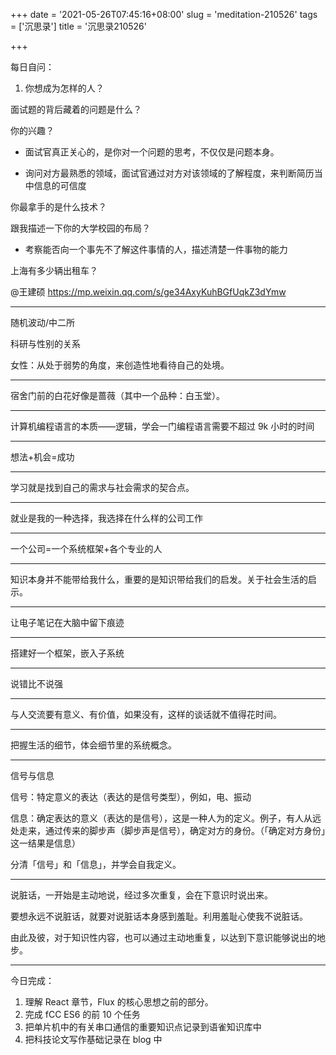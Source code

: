 +++
date = '2021-05-26T07:45:16+08:00'
slug = 'meditation-210526'
tags = ['沉思录']
title = '沉思录210526'

+++

每日自问：

1. 你想成为怎样的人？

面试题的背后藏着的问题是什么？

你的兴趣？

- 面试官真正关心的，是你对一个问题的思考，不仅仅是问题本身。

- 询问对方最熟悉的领域，面试官通过对方对该领域的了解程度，来判断简历当中信息的可信度

你最拿手的是什么技术？

跟我描述一下你的大学校园的布局？

- 考察能否向一个事先不了解这件事情的人，描述清楚一件事物的能力

上海有多少辆出租车？

@王建硕 <https://mp.weixin.qq.com/s/ge34AxyKuhBGfUqkZ3dYmw>

---

随机波动/中二所

科研与性别的关系

女性：从处于弱势的角度，来创造性地看待自己的处境。

---

宿舍门前的白花好像是蔷薇（其中一个品种：白玉堂）。

---

计算机编程语言的本质——逻辑，学会一门编程语言需要不超过 9k 小时的时间

---

想法+机会=成功

---

学习就是找到自己的需求与社会需求的契合点。

---

就业是我的一种选择，我选择在什么样的公司工作

---

一个公司=一个系统框架+各个专业的人

---

知识本身并不能带给我什么，重要的是知识带给我们的启发。关于社会生活的启示。

---

让电子笔记在大脑中留下痕迹

---

搭建好一个框架，嵌入子系统

---

说错比不说强

---

与人交流要有意义、有价值，如果没有，这样的谈话就不值得花时间。

---

把握生活的细节，体会细节里的系统概念。

---

信号与信息

信号：特定意义的表达（表达的是信号类型），例如，电、振动

信息：确定表达的意义（表达的是信号），这是一种人为的定义。例子，有人从远处走来，通过传来的脚步声（脚步声是信号），确定对方的身份。（「确定对方身份」这一结果是信息）

分清「信号」和「信息」，并学会自我定义。

---

说脏话，一开始是主动地说，经过多次重复，会在下意识时说出来。

要想永远不说脏话，就要对说脏话本身感到羞耻。利用羞耻心使我不说脏话。

由此及彼，对于知识性内容，也可以通过主动地重复，以达到下意识能够说出的地步。

---

今日完成：

1. 理解 React 章节，Flux 的核心思想之前的部分。
2. 完成 fCC ES6 的前 10 个任务
3. 把单片机中的有关串口通信的重要知识点记录到语雀知识库中
4. 把科技论文写作基础记录在 blog 中
